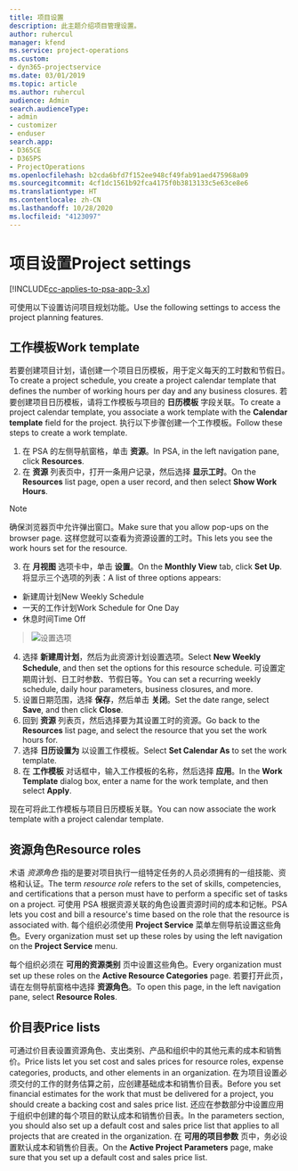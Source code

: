 ```yaml
---
title: 项目设置
description: 此主题介绍项目管理设置。
author: ruhercul
manager: kfend
ms.service: project-operations
ms.custom:
- dyn365-projectservice
ms.date: 03/01/2019
ms.topic: article
ms.author: ruhercul
audience: Admin
search.audienceType:
- admin
- customizer
- enduser
search.app:
- D365CE
- D365PS
- ProjectOperations
ms.openlocfilehash: b2cda6bfd7f152ee948cf49fab91aed475968a09
ms.sourcegitcommit: 4cf1dc1561b92fca4175f0b3813133c5e63ce8e6
ms.translationtype: HT
ms.contentlocale: zh-CN
ms.lasthandoff: 10/28/2020
ms.locfileid: "4123097"
---
```

# <a name="project-settings"></a><span data-ttu-id="d6296-103">项目设置</span><span class="sxs-lookup"><span data-stu-id="d6296-103">Project settings</span></span>

[!INCLUDE[cc-applies-to-psa-app-3.x](../includes/cc-applies-to-psa-app-3x.md)]

<span data-ttu-id="d6296-104">可使用以下设置访问项目规划功能。</span><span class="sxs-lookup"><span data-stu-id="d6296-104">Use the following settings to access the project planning features.</span></span>

## <a name="work-template"></a><span data-ttu-id="d6296-105">工作模板</span><span class="sxs-lookup"><span data-stu-id="d6296-105">Work template</span></span>

<span data-ttu-id="d6296-106">若要创建项目计划，请创建一个项目日历模板，用于定义每天的工时数和节假日。</span><span class="sxs-lookup"><span data-stu-id="d6296-106">To create a project schedule, you create a project calendar template that defines the number of working hours per day and any business closures.</span></span> <span data-ttu-id="d6296-107">若要创建项目日历模板，请将工作模板与项目的 **日历模板** 字段关联。</span><span class="sxs-lookup"><span data-stu-id="d6296-107">To create a project calendar template, you associate a work template with the **Calendar template** field for the project.</span></span> <span data-ttu-id="d6296-108">执行以下步骤创建一个工作模板。</span><span class="sxs-lookup"><span data-stu-id="d6296-108">Follow these steps to create a work template.</span></span>

1. <span data-ttu-id="d6296-109">在 PSA 的左侧导航窗格，单击 **资源**。</span><span class="sxs-lookup"><span data-stu-id="d6296-109">In PSA, in the left navigation pane, click **Resources**.</span></span> 
2. <span data-ttu-id="d6296-110">在 **资源** 列表页中，打开一条用户记录，然后选择 **显示工时**。</span><span class="sxs-lookup"><span data-stu-id="d6296-110">On the **Resources** list page, open a user record, and then select **Show Work Hours**.</span></span>

  > [!NOTE]
  > <span data-ttu-id="d6296-111">确保浏览器页中允许弹出窗口。</span><span class="sxs-lookup"><span data-stu-id="d6296-111">Make sure that you allow pop-ups on the browser page.</span></span> <span data-ttu-id="d6296-112">这样您就可以查看为资源设置的工时。</span><span class="sxs-lookup"><span data-stu-id="d6296-112">This lets you see the work hours set for the resource.</span></span>
  
3. <span data-ttu-id="d6296-113">在 **月视图** 选项卡中，单击 **设置**。</span><span class="sxs-lookup"><span data-stu-id="d6296-113">On the **Monthly View** tab, click **Set Up**.</span></span> <span data-ttu-id="d6296-114">将显示三个选项的列表：</span><span class="sxs-lookup"><span data-stu-id="d6296-114">A list of three options appears:</span></span> 

  - <span data-ttu-id="d6296-115">新建周计划</span><span class="sxs-lookup"><span data-stu-id="d6296-115">New Weekly Schedule</span></span>
  - <span data-ttu-id="d6296-116">一天的工作计划</span><span class="sxs-lookup"><span data-stu-id="d6296-116">Work Schedule for One Day</span></span>
  - <span data-ttu-id="d6296-117">休息时间</span><span class="sxs-lookup"><span data-stu-id="d6296-117">Time Off</span></span>

> ![设置选项](media/project-13.png)

4. <span data-ttu-id="d6296-119">选择 **新建周计划**，然后为此资源计划设置选项。</span><span class="sxs-lookup"><span data-stu-id="d6296-119">Select **New Weekly Schedule**, and then set the options for this resource schedule.</span></span> <span data-ttu-id="d6296-120">可设置定期周计划、日工时参数、节假日等。</span><span class="sxs-lookup"><span data-stu-id="d6296-120">You can set a recurring weekly schedule, daily hour parameters, business closures, and more.</span></span>
5. <span data-ttu-id="d6296-121">设置日期范围，选择 **保存**，然后单击 **关闭**。</span><span class="sxs-lookup"><span data-stu-id="d6296-121">Set the date range, select **Save**, and then click **Close**.</span></span> 
6. <span data-ttu-id="d6296-122">回到 **资源** 列表页，然后选择要为其设置工时的资源。</span><span class="sxs-lookup"><span data-stu-id="d6296-122">Go back to the **Resources** list page, and select the resource that you set the work hours for.</span></span> 
7. <span data-ttu-id="d6296-123">选择 **日历设置为** 以设置工作模板。</span><span class="sxs-lookup"><span data-stu-id="d6296-123">Select **Set Calendar As** to set the work template.</span></span> 
8. <span data-ttu-id="d6296-124">在 **工作模板** 对话框中，输入工作模板的名称，然后选择 **应用**。</span><span class="sxs-lookup"><span data-stu-id="d6296-124">In the **Work Template** dialog box, enter a name for the work template, and then select **Apply**.</span></span> 

<span data-ttu-id="d6296-125">现在可将此工作模板与项目日历模板关联。</span><span class="sxs-lookup"><span data-stu-id="d6296-125">You can now associate the work template with a project calendar template.</span></span>

## <a name="resource-roles"></a><span data-ttu-id="d6296-126">资源角色</span><span class="sxs-lookup"><span data-stu-id="d6296-126">Resource roles</span></span>

<span data-ttu-id="d6296-127">术语 *资源角色* 指的是要对项目执行一组特定任务的人员必须拥有的一组技能、资格和认证。</span><span class="sxs-lookup"><span data-stu-id="d6296-127">The term *resource role* refers to the set of skills, competencies, and certifications that a person must have to perform a specific set of tasks on a project.</span></span> <span data-ttu-id="d6296-128">可使用 PSA 根据资源关联的角色设置资源时间的成本和记帐。</span><span class="sxs-lookup"><span data-stu-id="d6296-128">PSA lets you cost and bill a resource's time based on the role that the resource is associated with.</span></span> <span data-ttu-id="d6296-129">每个组织必须使用 **Project Service** 菜单左侧导航设置这些角色。</span><span class="sxs-lookup"><span data-stu-id="d6296-129">Every organization must set up these roles by using the left navigation on the **Project Service** menu.</span></span>

<span data-ttu-id="d6296-130">每个组织必须在 **可用的资源类别** 页中设置这些角色。</span><span class="sxs-lookup"><span data-stu-id="d6296-130">Every organization must set up these roles on the **Active Resource Categories** page.</span></span> <span data-ttu-id="d6296-131">若要打开此页，请在左侧导航窗格中选择 **资源角色**。</span><span class="sxs-lookup"><span data-stu-id="d6296-131">To open this page, in the left navigation pane, select **Resource Roles**.</span></span>

## <a name="price-lists"></a><span data-ttu-id="d6296-132">价目表</span><span class="sxs-lookup"><span data-stu-id="d6296-132">Price lists</span></span>

<span data-ttu-id="d6296-133">可通过价目表设置资源角色、支出类别、产品和组织中的其他元素的成本和销售价。</span><span class="sxs-lookup"><span data-stu-id="d6296-133">Price lists let you set cost and sales prices for resource roles, expense categories, products, and other elements in an organization.</span></span> <span data-ttu-id="d6296-134">在为项目设置必须交付的工作的财务估算之前，应创建基础成本和销售价目表。</span><span class="sxs-lookup"><span data-stu-id="d6296-134">Before you set financial estimates for the work that must be delivered for a project, you should create a backing cost and sales price list.</span></span> <span data-ttu-id="d6296-135">还应在参数部分中设置应用于组织中创建的每个项目的默认成本和销售价目表。</span><span class="sxs-lookup"><span data-stu-id="d6296-135">In the parameters section, you should also set up a default cost and sales price list that applies to all projects that are created in the organization.</span></span> <span data-ttu-id="d6296-136">在 **可用的项目参数** 页中，务必设置默认成本和销售价目表。</span><span class="sxs-lookup"><span data-stu-id="d6296-136">On the **Active Project Parameters** page, make sure that you set up a default cost and sales price list.</span></span>
